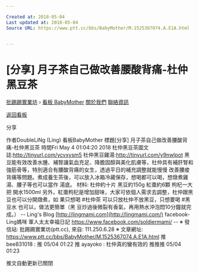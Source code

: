 ```yaml
---

Created at: 2018-05-04
Last updated at: 2018-05-04
Source URL: https://www.ptt.cc/bbs/BabyMother/M.1525367074.A.E1A.html


---
```


# [分享] 月子茶自己做改善腰酸背痛-杜仲黑豆茶


[批踢踢實業坊](https://www.ptt.cc/bbs/) › [看板 BabyMother](https://www.ptt.cc/bbs/BabyMother/index.html) [關於我們](https://www.ptt.cc/about.html) [聯絡資訊](https://www.ptt.cc/contact.html)

[返回看板](https://www.ptt.cc/bbs/BabyMother/index.html)

分享

作者DoubleLiNg (Ling)
看板BabyMother
標題\[分享\] 月子茶自己做改善腰酸背痛-杜仲黑豆茶
時間Fri May 4 01:04:20 2018
杜仲黑豆茶圖文誌:<http://tinyurl.com/ycvxysm5> 杜仲黑豆雞湯:<http://tinyurl.com/y9nwlpot> 黑豆能有效改善水腫、補腎讓氣血充足、降膽固醇與美化肌膚等，杜仲具有補肝腎和強筋骨等，特別適合有腰酸背痛的女生，透過平日的補充調整就能慢慢 改善腰痠背痛等問題。煮成養生茶後，可以放入冰箱冷藏保存，想喝都可以喝，想燉煮雞湯、腰子等也可以當作 湯底。 材料: 杜仲約十片 黑豆約150g 紅棗約6顆 枸杞一大把 開水1500ml 另外，紅棗枸杞是增加甜味，大家可依個人需求去調整，杜仲跟黑豆也可以分開燉煮，如 果只想喝 #杜仲茶 可以只放杜仲不放黑豆，只想要喝 #黑豆水 也可以，做法更簡單（黑 豆炒過後微裂有香氣，再用熱水沖泡悶10分鐘就完成。） -- Ling's Blog [http://lingmami.com](http://lingmami.com/) facebook-Ling媽咪 軍人太太幸福日記 <https://www.facebook.com/soldiermami/> -- ※ 發信站: 批踢踢實業坊(ptt.cc), 來自: 111.250.6.28 ※ 文章網址: <https://www.ptt.cc/bbs/BabyMother/M.1525367074.A.E1A.html>
推 bee831018 : 推 05/04 01:22
推 ayayoko : 杜仲真的蠻有效的 推推推 05/04 01:23

推文自動更新已關閉

